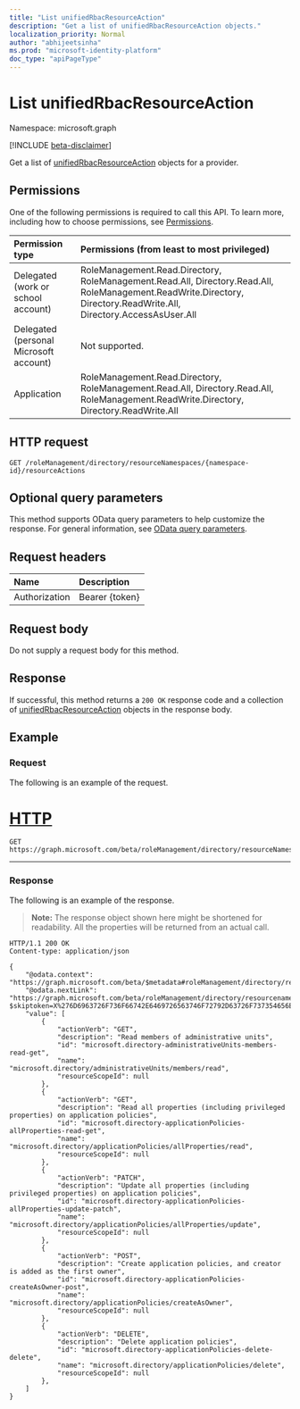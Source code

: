 ```yaml
---
title: "List unifiedRbacResourceAction"
description: "Get a list of unifiedRbacResourceAction objects."
localization_priority: Normal
author: "abhijeetsinha"
ms.prod: "microsoft-identity-platform"
doc_type: "apiPageType"
---
```


# List unifiedRbacResourceAction

Namespace: microsoft.graph

[!INCLUDE [beta-disclaimer](../../includes/beta-disclaimer.md)]

Get a list of [unifiedRbacResourceAction](../resources/unifiedrbacresourceaction.md) objects for a provider. 

## Permissions

One of the following permissions is required to call this API. To learn more, including how to choose permissions, see [Permissions](/graph/permissions-reference).

|Permission type      | Permissions (from least to most privileged)              |
|:--------------------|:---------------------------------------------------------|
|Delegated (work or school account) | RoleManagement.Read.Directory, RoleManagement.Read.All, Directory.Read.All, RoleManagement.ReadWrite.Directory, Directory.ReadWrite.All, Directory.AccessAsUser.All    |
|Delegated (personal Microsoft account) | Not supported.    |
|Application | RoleManagement.Read.Directory, RoleManagement.Read.All, Directory.Read.All, RoleManagement.ReadWrite.Directory, Directory.ReadWrite.All |

## HTTP request

<!-- { "blockType": "ignored" } -->

```http
GET /roleManagement/directory/resourceNamespaces/{namespace-id}/resourceActions
```

## Optional query parameters

This method supports OData query parameters to help customize the response. For general information, see [OData query parameters](/graph/query-parameters).

## Request headers

| Name      |Description|
|:----------|:----------|
| Authorization | Bearer {token} |

## Request body

Do not supply a request body for this method.

## Response

If successful, this method returns a `200 OK` response code and a collection of [unifiedRbacResourceAction](../resources/unifiedrbacresourceaction.md) objects in the response body.

## Example

### Request

The following is an example of the request.


# [HTTP](#tab/http)
<!-- {
  "blockType": "request",
  "name": "list_unifiedrbacresourceaction"
}-->

```msgraph-interactive
GET https://graph.microsoft.com/beta/roleManagement/directory/resourceNamespaces/microsoft.directory/resourceActions
```
---


### Response

The following is an example of the response.

> **Note:** The response object shown here might be shortened for readability. All the properties will be returned from an actual call.

<!-- {
  "blockType": "response",
  "truncated": true,
  "@odata.type": "microsoft.graph.unifiedRbacResourceAction"
} -->

```http
HTTP/1.1 200 OK
Content-type: application/json

{
    "@odata.context": "https://graph.microsoft.com/beta/$metadata#roleManagement/directory/resourceNamespaces('microsoft.directory')/resourceActions",
    "@odata.nextLink": "https://graph.microsoft.com/beta/roleManagement/directory/resourcenamespaces/microsoft.directory/resourceactions?$skiptoken=X%276D6963726F736F66742E6469726563746F72792D63726F737354656E616E74416363657373506F6C69636965732D74656E616E7444656661756C742D7570646174652D70617463684800000001000000%27",
    "value": [
        {
            "actionVerb": "GET",
            "description": "Read members of administrative units",
            "id": "microsoft.directory-administrativeUnits-members-read-get",
            "name": "microsoft.directory/administrativeUnits/members/read",
            "resourceScopeId": null
        },
        {
            "actionVerb": "GET",
            "description": "Read all properties (including privileged properties) on application policies",
            "id": "microsoft.directory-applicationPolicies-allProperties-read-get",
            "name": "microsoft.directory/applicationPolicies/allProperties/read",
            "resourceScopeId": null
        },
        {
            "actionVerb": "PATCH",
            "description": "Update all properties (including privileged properties) on application policies",
            "id": "microsoft.directory-applicationPolicies-allProperties-update-patch",
            "name": "microsoft.directory/applicationPolicies/allProperties/update",
            "resourceScopeId": null
        },
        {
            "actionVerb": "POST",
            "description": "Create application policies, and creator is added as the first owner",
            "id": "microsoft.directory-applicationPolicies-createAsOwner-post",
            "name": "microsoft.directory/applicationPolicies/createAsOwner",
            "resourceScopeId": null
        },
        {
            "actionVerb": "DELETE",
            "description": "Delete application policies",
            "id": "microsoft.directory-applicationPolicies-delete-delete",
            "name": "microsoft.directory/applicationPolicies/delete",
            "resourceScopeId": null
        },
    ]
}

```

<!-- uuid: 16cd6b66-4b1a-43a1-adaf-3a886856ed98
2019-02-04 14:57:30 UTC -->
<!-- {
  "type": "#page.annotation",
  "description": "List unifiedRbacResourceAction",
  "keywords": "",
  "section": "documentation",
  "tocPath": ""
}-->
